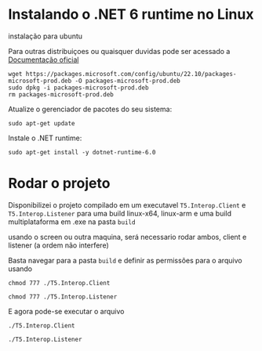# Instalando o .NET 6 runtime no Linux

instalação para ubuntu

Para outras distribuiçoes ou quaisquer duvidas pode ser acessado a [Documentação oficial](https://learn.microsoft.com/pt-br/dotnet/core/install/linux)



```
wget https://packages.microsoft.com/config/ubuntu/22.10/packages-microsoft-prod.deb -O packages-microsoft-prod.deb
sudo dpkg -i packages-microsoft-prod.deb
rm packages-microsoft-prod.deb
```

Atualize o gerenciador de pacotes do seu sistema:


```
sudo apt-get update
```

Instale o .NET runtime:

```
sudo apt-get install -y dotnet-runtime-6.0
```

# Rodar o projeto

Disponibilizei o projeto compilado em um executavel ``T5.Interop.Client`` e ``T5.Interop.Listener``  para uma build linux-x64, linux-arm e uma build multiplataforma em .exe na pasta ``build``

usando o screen ou outra maquina, será necessario rodar ambos, client e listener (a ordem não interfere)

Basta navegar para a pasta ``build`` e definir as permissões para o arquivo usando 
```
chmod 777 ./T5.Interop.Client
```
```
chmod 777 ./T5.Interop.Listener
```

E agora pode-se executar o arquivo
```
./T5.Interop.Client
```
```
./T5.Interop.Listener
```
